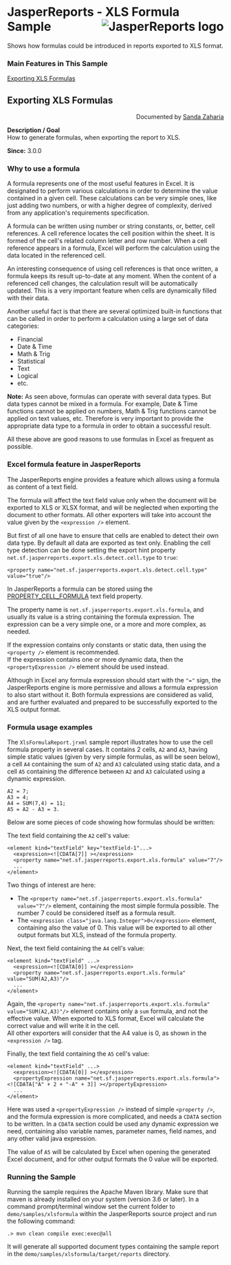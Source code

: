
# JasperReports - XLS Formula Sample <img src="https://jasperreports.sourceforge.net/resources/jasperreports.svg" alt="JasperReports logo" align="right"/>

Shows how formulas could be introduced in reports exported to XLS format.

### Main Features in This Sample

[Exporting XLS Formulas](#xlsformula)

## <a name='xlsformula'>Exporting</a> XLS Formulas
<div align="right">Documented by <a href='mailto:shertage@users.sourceforge.net'>Sanda Zaharia</a></div>

**Description / Goal**\
How to generate formulas, when exporting the report to XLS.

**Since:** 3.0.0

### Why to use a formula

A formula represents one of the most useful features in Excel. It is designated to perform various calculations in order to determine the value contained in a given cell. These calculations can be very simple ones, like just adding two numbers, or with a higher degree of complexity, derived from any application's requirements specification.

A formula can be written using number or string constants, or, better, cell references. A cell reference locates the cell position within the sheet. It is formed of the cell's related column letter and row number. When a cell reference appears in a formula, Excel will perform the calculation using the data located in the referenced cell.

An interesting consequence of using cell references is that once written, a formula keeps its result up-to-date at any moment. When the content of a referenced cell changes, the calculation result will be automatically updated. This is a very important feature when cells are dynamically filled with their data.

Another useful fact is that there are several optimized built-in functions that can be called in order to perform a calculation using a large set of data categories:

- Financial
- Date & Time
- Math & Trig
- Statistical
- Text
- Logical
- etc.

**Note:** As seen above, formulas can operate with several data types. But data types cannot be mixed in a formula. For example, Date & Time functions cannot be applied on numbers, Math & Trig functions cannot be applied on text values, etc. Therefore is very important to provide the appropriate data type to a formula in order to obtain a successful result.

All these above are good reasons to use formulas in Excel as frequent as possible.

### Excel formula feature in JasperReports

The JasperReports engine provides a feature which allows using a formula as content of a text field.

The formula will affect the text field value only when the document will be exported to XLS or XLSX format, and will be neglected when exporting the document to other formats. All other exporters will take into account the value given by the `<expression />` element.

But first of all one have to ensure that cells are enabled to detect their own data type. By default all data are exported as text only. Enabling the cell type detection can be done setting the export hint property `net.sf.jasperreports.export.xls.detect.cell.type` to `true`:

```
<property name="net.sf.jasperreports.export.xls.detect.cell.type" value="true"/>
```

In JasperReports a formula can be stored using the [PROPERTY_CELL_FORMULA](https://jasperreports.sourceforge.net/api/net/sf/jasperreports/engine/export/ExcelAbstractExporter.html#PROPERTY_CELL_FORMULA) text field property.

The property name is `net.sf.jasperreports.export.xls.formula`, and usually its value is a string containing the formula expression. The expression can be a very simple one, or a more and more complex, as needed.

If the expression contains only constants or static data, then using the `<property />` element is recommended.\
If the expression contains one or more dynamic data, then the `<propertyExpression />` element should be used instead.

Although in Excel any formula expression should start with the `"="` sign, the JasperReports engine is more permissive and allows a formula expression to also start without it. Both formula expressions are considered as valid, and are further evaluated and prepared to be successfully exported to the XLS output format.

### Formula usage examples

The `XlsFormulaReport.jrxml` sample report illustrates how to use the cell formula property in several cases. It contains 2 cells, `A2` and `A3`, having simple static values (given by very simple formulas, as will be seen below), a cell `A4` containing the sum of `A2` and `A3` calculated using static data, and a cell `A5` containing the difference between `A2` and `A3` calculated using a dynamic expression.

```
A2 = 7;
A3 = 4;
A4 = SUM(7,4) = 11;
A5 = A2 - A3 = 3.
```

Below are some pieces of code showing how formulas should be written:

The text field containing the `A2` cell's value:

```
<element kind="textField" key="textField-1"...>
  <expression><![CDATA[7]] ></expression>
  <property name="net.sf.jasperreports.export.xls.formula" value="7"/>
  ...
</element>
```

Two things of interest are here:

- The `<property name="net.sf.jasperreports.export.xls.formula" value="7"/>` element, containing the most simple formula possible. The number 7 could be considered itself as a formula result.
- The `<expression class="java.lang.Integer">0</expression>` element, containing also the value of 0. This value will be exported to all other output formats but XLS, instead of the formula property.

Next, the text field containing the `A4` cell's value:

```
<element kind="textField" ...>
  <expression><![CDATA[0]] ></expression>
  <property name="net.sf.jasperreports.export.xls.formula" value="SUM(A2,A3)"/>
  ...
</element>
```

Again, the `<property name="net.sf.jasperreports.export.xls.formula" value="SUM(A2,A3)"/>` element contains only a `sum` formula, and not the effective value. When exported to XLS format, Excel will calculate the correct value and will write it in the cell.\
All other exporters will consider that the A4 value is 0, as shown in the `<expression />` tag.

Finally, the text field containing the `A5` cell's value:

```
<element kind="textField" ...>
  <expression><![CDATA[0]] ></expression>
  <propertyExpression name="net.sf.jasperreports.export.xls.formula"><![CDATA["A" + 2 + "-A" + 3]] ></propertyExpression>
  ...
</element>
```

Here was used a `<propertyExpression />` instead of simple `<property />`, and the formula expression is more complicated, and needs a `CDATA` section to be written. In a `CDATA` section could be used any dynamic expression we need, containing also variable names, parameter names, field names, and any other valid java expression.

The value of `A5` will be calculated by Excel when opening the generated Excel document, and for other output formats the 0 value will be exported.

### Running the Sample

Running the sample requires the Apache Maven library. Make sure that maven is already installed on your system (version 3.6 or later).
In a command prompt/terminal window set the current folder to `demo/samples/xlsformula` within the JasperReports source project and run the following command:

```
.> mvn clean compile exec:exec@all
```

It will generate all supported document types containing the sample report in the `demo/samples/xlsformula/target/reports` directory.
